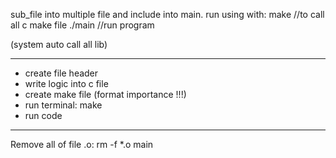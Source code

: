 sub_file into multiple file and include into main. run using with:
make //to call all c make file
./main //run program

(system auto call all lib)

---

- create file header
- write logic into c file
- create make file (format importance !!!)
- run terminal: make
- run code

---

Remove all of file .o: rm -f \*.o main
